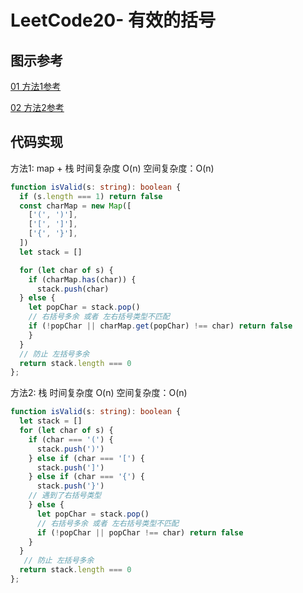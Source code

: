 # LeetCode20- 有效的括号

## 图示参考

[01 方法1参考](https://leetcode.cn/problems/valid-parentheses/solution/valid-parentheses-fu-zhu-zhan-fa-by-jin407891080/)

[02 方法2参考](https://leetcode.cn/problems/valid-parentheses/solution/dai-ma-sui-xiang-lu-dai-ni-gao-ding-zhan-x3xw/)


## 代码实现

方法1: map + 栈  时间复杂度 O(n)  空间复杂度：O(n)

```ts
function isValid(s: string): boolean {
  if (s.length === 1) return false
  const charMap = new Map([
    ['(', ')'],
    ['[', ']'],
    ['{', '}'],
  ])
  let stack = []

  for (let char of s) {
    if (charMap.has(char)) {
      stack.push(char)
  } else {
    let popChar = stack.pop()
    // 右括号多余 或者 左右括号类型不匹配
    if (!popChar || charMap.get(popChar) !== char) return false
    }
  }
  // 防止 左括号多余
  return stack.length === 0
};
```

方法2: 栈  时间复杂度 O(n)  空间复杂度：O(n)
```ts
function isValid(s: string): boolean {
  let stack = []
  for (let char of s) {
    if (char === '(') {
      stack.push(')')
    } else if (char === '[') {
      stack.push(']')
    } else if (char === '{') {
      stack.push('}')
    // 遇到了右括号类型    
    } else {
      let popChar = stack.pop()
      // 右括号多余 或者 左右括号类型不匹配
      if (!popChar || popChar !== char) return false
    }
  }
   // 防止 左括号多余
  return stack.length === 0
};
```